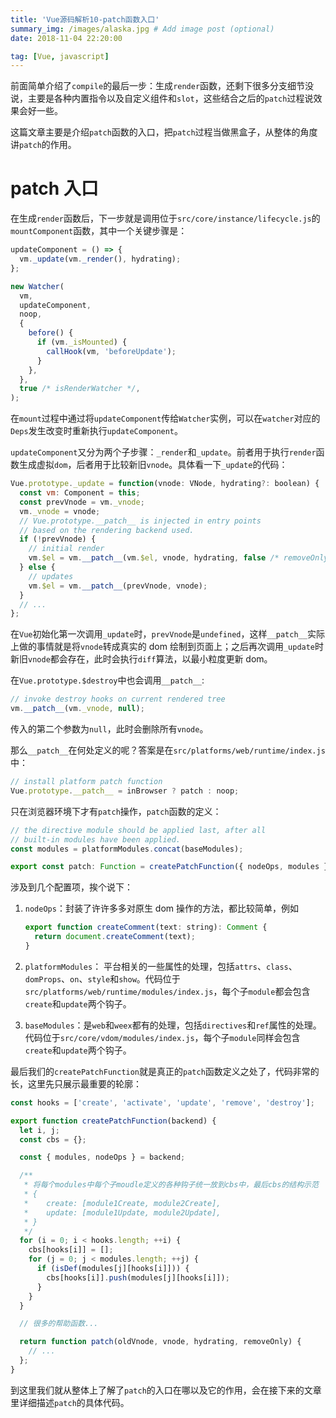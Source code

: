 ```yaml
---
title: 'Vue源码解析10-patch函数入口'
summary_img: /images/alaska.jpg # Add image post (optional)
date: 2018-11-04 22:20:00

tag: [Vue, javascript]
---
```


前面简单介绍了`compile`的最后一步：生成`render`函数，还剩下很多分支细节没说，主要是各种内置指令以及自定义组件和`slot`，这些结合之后的`patch`过程说效果会好一些。

这篇文章主要是介绍`patch`函数的入口，把`patch`过程当做黑盒子，从整体的角度讲`patch`的作用。

# patch 入口

在生成`render`函数后，下一步就是调用位于`src/core/instance/lifecycle.js`的`mountComponent`函数，其中一个关键步骤是：

```js
updateComponent = () => {
  vm._update(vm._render(), hydrating);
};

new Watcher(
  vm,
  updateComponent,
  noop,
  {
    before() {
      if (vm._isMounted) {
        callHook(vm, 'beforeUpdate');
      }
    },
  },
  true /* isRenderWatcher */,
);
```

在`mount`过程中通过将`updateComponent`传给`Watcher`实例，可以在`watcher`对应的`Deps`发生改变时重新执行`updateComponent`。

`updateComponent`又分为两个子步骤：`_render`和`_update`。前者用于执行`render`函数生成虚拟`dom`，后者用于比较新旧`vnode`。具体看一下`_update`的代码：

```js
Vue.prototype._update = function(vnode: VNode, hydrating?: boolean) {
  const vm: Component = this;
  const prevVnode = vm._vnode;
  vm._vnode = vnode;
  // Vue.prototype.__patch__ is injected in entry points
  // based on the rendering backend used.
  if (!prevVnode) {
    // initial render
    vm.$el = vm.__patch__(vm.$el, vnode, hydrating, false /* removeOnly */);
  } else {
    // updates
    vm.$el = vm.__patch__(prevVnode, vnode);
  }
  // ...
};
```

在`Vue`初始化第一次调用`_update`时，`prevVnode`是`undefined`，这样`__patch__`实际上做的事情就是将`vnode`转成真实的 dom 绘制到页面上；之后再次调用`_update`时新旧`vnode`都会存在，此时会执行`diff`算法，以最小粒度更新 dom。

在`Vue.prototype.$destroy`中也会调用`__patch__`:

```js
// invoke destroy hooks on current rendered tree
vm.__patch__(vm._vnode, null);
```

传入的第二个参数为`null`，此时会删除所有`vnode`。

那么`__patch__`在何处定义的呢？答案是在`src/platforms/web/runtime/index.js`中：

```js
// install platform patch function
Vue.prototype.__patch__ = inBrowser ? patch : noop;
```

只在浏览器环境下才有`patch`操作，`patch`函数的定义：

```js
// the directive module should be applied last, after all
// built-in modules have been applied.
const modules = platformModules.concat(baseModules);

export const patch: Function = createPatchFunction({ nodeOps, modules });
```

涉及到几个配置项，挨个说下：

1. `nodeOps`：封装了许许多多对原生 dom 操作的方法，都比较简单，例如

   ```js
   export function createComment(text: string): Comment {
     return document.createComment(text);
   }
   ```

2. `platformModules`： 平台相关的一些属性的处理，包括`attrs`、`class`、`domProps`、`on`、`style`和`show`。代码位于`src/platforms/web/runtime/modules/index.js`，每个子`module`都会包含`create`和`update`两个钩子。

3. `baseModules`：是`web`和`weex`都有的处理，包括`directives`和`ref`属性的处理。代码位于`src/core/vdom/modules/index.js`，每个子`module`同样会包含`create`和`update`两个钩子。

最后我们的`createPatchFunction`就是真正的`patch`函数定义之处了，代码非常的长，这里先只展示最重要的轮廓：

```js
const hooks = ['create', 'activate', 'update', 'remove', 'destroy'];

export function createPatchFunction(backend) {
  let i, j;
  const cbs = {};

  const { modules, nodeOps } = backend;

  /**
   * 将每个modules中每个子moudle定义的各种钩子统一放到cbs中，最后cbs的结构示范
   * {
   *    create: [module1Create, module2Create],
   *    update: [module1Update, module2Update],
   * }
   */
  for (i = 0; i < hooks.length; ++i) {
    cbs[hooks[i]] = [];
    for (j = 0; j < modules.length; ++j) {
      if (isDef(modules[j][hooks[i]])) {
        cbs[hooks[i]].push(modules[j][hooks[i]]);
      }
    }
  }

  // 很多的帮助函数...

  return function patch(oldVnode, vnode, hydrating, removeOnly) {
    // ...
  };
}
```

到这里我们就从整体上了解了`patch`的入口在哪以及它的作用，会在接下来的文章里详细描述`patch`的具体代码。
